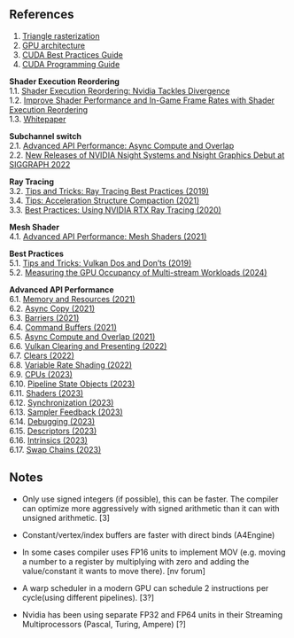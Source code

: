 
## References

1. [Triangle rasterization](https://developer.nvidia.com/content/life-triangle-nvidias-logical-pipeline)
2. [GPU architecture](https://simonschreibt.de/gat/renderhell-book2/)
3. [CUDA Best Practices Guide](https://docs.nvidia.com/cuda/cuda-c-best-practices-guide/index.html)
4. [CUDA Programming Guide](https://docs.nvidia.com/cuda/cuda-c-programming-guide/index.html)

**Shader Execution Reordering**<br/>
1.1. [Shader Execution Reordering: Nvidia Tackles Divergence](https://chipsandcheese.com/2023/05/16/shader-execution-reordering-nvidia-tackles-divergence/)<br/>
1.2. [Improve Shader Performance and In-Game Frame Rates with Shader Execution Reordering](https://developer.nvidia.com/blog/improve-shader-performance-and-in-game-frame-rates-with-shader-execution-reordering/)<br/>
1.3. [Whitepaper](https://developer.nvidia.com/sites/default/files/akamai/gameworks/ser-whitepaper.pdf)<br/>

**Subchannel switch**<br/>
2.1. [Advanced API Performance: Async Compute and Overlap](https://developer.nvidia.com/blog/advanced-api-performance-async-compute-and-overlap/)<br/>
2.2. [New Releases of NVIDIA Nsight Systems and Nsight Graphics Debut at SIGGRAPH 2022](https://developer.nvidia.com/blog/new-releases-of-nvidia-nsight-systems-and-nsight-graphics-debut-at-siggraph-2022/)<br/>

**Ray Tracing**<br/>
3.2. [Tips and Tricks: Ray Tracing Best Practices (2019)](https://developer.nvidia.com/blog/rtx-best-practices/)<br/>
3.4. [Tips: Acceleration Structure Compaction (2021)](https://developer.nvidia.com/blog/tips-acceleration-structure-compaction/)<br/>
3.3. [Best Practices: Using NVIDIA RTX Ray Tracing (2020)](https://developer.nvidia.com/blog/best-practices-using-nvidia-rtx-ray-tracing/)<br/>

**Mesh Shader**<br/>
4.1. [Advanced API Performance: Mesh Shaders (2021)](https://developer.nvidia.com/blog/advanced-api-performance-mesh-shaders/)<br/>

**Best Practices**<br/>
5.1. [Tips and Tricks: Vulkan Dos and Don’ts (2019)](https://developer.nvidia.com/blog/vulkan-dos-donts/)<br/>
5.2. [Measuring the GPU Occupancy of Multi-stream Workloads (2024)](https://developer.nvidia.com/blog/measuring-the-gpu-occupancy-of-multi-stream-workloads/)<br/>

**Advanced API Performance**<br/>
6.1. [Memory and Resources (2021)](https://developer.nvidia.com/blog/advanced-api-performance-memory-and-resources/)<br/>
6.2. [Async Copy (2021)](https://developer.nvidia.com/blog/advanced-api-performance-async-copy/)<br/>
6.3. [Barriers (2021)](https://developer.nvidia.com/blog/advanced-api-performance-barriers/)<br/>
6.4. [Command Buffers (2021)](https://developer.nvidia.com/blog/advanced-api-performance-command-buffers/)<br/>
6.5. [Async Compute and Overlap (2021)](https://developer.nvidia.com/blog/advanced-api-performance-async-compute-and-overlap/)<br/>
6.6. [Vulkan Clearing and Presenting (2022)](https://developer.nvidia.com/blog/advanced-api-performance-vulkan-clearing-and-presenting/)<br/>
6.7. [Clears (2022)](https://developer.nvidia.com/blog/advanced-api-performance-clears/)<br/>
6.8. [Variable Rate Shading (2022)](https://developer.nvidia.com/blog/advanced-api-performance-variable-rate-shading/)<br/>
6.9. [CPUs (2023)](https://developer.nvidia.com/blog/advanced-api-performance-cpus/)<br/>
6.10. [Pipeline State Objects (2023)](https://developer.nvidia.com/blog/advanced-api-performance-pipeline-state-objects/)<br/>
6.11. [Shaders (2023)](https://developer.nvidia.com/blog/advanced-api-performance-shaders/)<br/>
6.12. [Synchronization (2023)](https://developer.nvidia.com/blog/advanced-api-performance-synchronization/)<br/>
6.13. [Sampler Feedback (2023)](https://developer.nvidia.com/blog/advanced-api-performance-sampler-feedback/)<br/>
6.14. [Debugging (2023)](https://developer.nvidia.com/blog/advanced-api-performance-debugging/)<br/>
6.15. [Descriptors (2023)](https://developer.nvidia.com/blog/advanced-api-performance-descriptors/)<br/>
6.16. [Intrinsics (2023)](https://developer.nvidia.com/blog/advanced-api-performance-intrinsics/)<br/>
6.17. [Swap Chains (2023)](https://developer.nvidia.com/blog/advanced-api-performance-swap-chains/)<br/>


## Notes

* Only use signed integers (if possible), this can be faster. The compiler can optimize more aggressively with signed arithmetic than it can with unsigned arithmetic. [3]

* Constant/vertex/index buffers are faster with direct binds (A4Engine)

* In some cases compiler uses FP16 units to implement MOV (e.g. moving a number to a register by multiplying with zero and adding the value/constant it wants to move there). [nv forum]
* A warp scheduler in a modern GPU can schedule 2 instructions per cycle(using different pipelines). [3?]

* Nvidia has been using separate FP32 and FP64 units in their Streaming Multiprocessors (Pascal, Turing, Ampere) [?]

